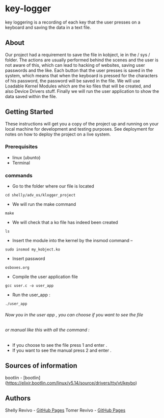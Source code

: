 # key-logger
key loggering is a recording of each key that the user presses on a  keyboard and saving the data in a text file.

## About
Our project had a requirement to save the file in kobject, ie in the / sys / 
folder.
The actions are usually performed behind the scenes and the user is not 
aware of this, which can lead to hacking of websites, saving user 
passwords and the like. Each button that the user presses is saved in the 
system, which means that when the keyboard is pressed for the 
characters of his password, the password will be saved in the file.
We will use Loadable Kernel Modules which are the ko files that will be 
created, and also Device Drivers stuff. Finally we will run the user 
application to show the data saved within the file.

## Getting Started
These instructions will get you a copy of the project up and running on your local machine for development and testing purposes. See deployment for notes on how to deploy the project on a live system.

### Prerequisites
- linux (ubunto)
- Terminal 
### commands
- Go to the folder where our file is located
```
cd shelly/adv_os/klogger_project
```

- We will run the make command
```
make
```
- We will check that a ko file has indeed been created
```
ls
```
- Insert the module into the kernel by the insmod command –
```
sudo insmod my_kobject.ko
```
- Insert password 
```
osboxes.org
```
- Compile the user application file
```
gcc user.c -o user_app
```
- Run the user_app :
```
./user_app
```
###### Now you in the user app , you can choose if you want to see the file
###### or manual like this with all the command : 
  - If you choose to see the file press 1 and enter .
  - If you want to see the manual press 2 and enter .
## Sources of information
bootlin - [bootlin] (https://elixir.bootlin.com/linux/v5.14/source/drivers/tty/vt/keybo)


## Authors
Shelly Revivo - [GitHub Pages](https://github.com/yaminshelly)
Tomer Revivo - [GitHub Pages](https://github.com/TomerRevivo)





